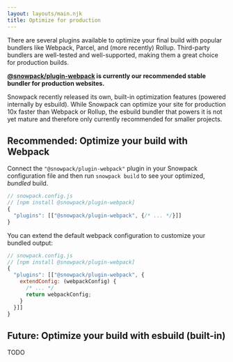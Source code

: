```yaml
---
layout: layouts/main.njk
title: Optimize for production
---
```


There are several plugins available to optimize your final build with popular bundlers like Webpack, Parcel, and (more recently) Rollup. Third-party bundlers are well-tested and well-supported, making them a great choice for production builds.

**[@snowpack/plugin-webpack](/guides/webpack) is currently our recommended stable bundler for production websites.**

Snowpack recently released its own, built-in optimization features (powered internally by esbuild). While Snowpack can optimize your site for production 10x faster than Webpack or Rollup, the esbuild bundler that powers it is not yet mature and therefore only currently recommended for smaller projects.

## Recommended: Optimize your build with Webpack

Connect the `"@snowpack/plugin-webpack"` plugin in your Snowpack configuration file and then run `snowpack build` to see your optimized, _bundled_ build.

```js
// snowpack.config.js
// [npm install @snowpack/plugin-webpack]
{
  "plugins": [["@snowpack/plugin-webpack", {/* ... */}]]
}
```

You can extend the default webpack configuration to customize your bundled output:

```js
// snowpack.config.js
// [npm install @snowpack/plugin-webpack]
{
  "plugins": [["@snowpack/plugin-webpack", {
    extendConfig: (webpackConfig) {
      /* ... */
      return webpackConfig;
    }
  }]]
}
```

## Future: Optimize your build with esbuild (built-in)

TODO

